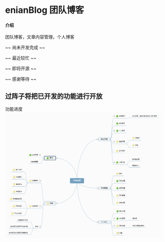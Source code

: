 # enianBlog 团队博客

#### 介绍
团队博客，文章内容管理，个人博客

~~ 尚未开发完成 ~~

~~ 最近较忙 ~~

~~ 即将开源 ~~

~~ 感谢等待 ~~



## 过阵子将把已开发的功能进行开放

功能进度
![输入图片说明](%E5%8A%9F%E8%83%BD%E8%BF%9B%E5%BA%A6.png)